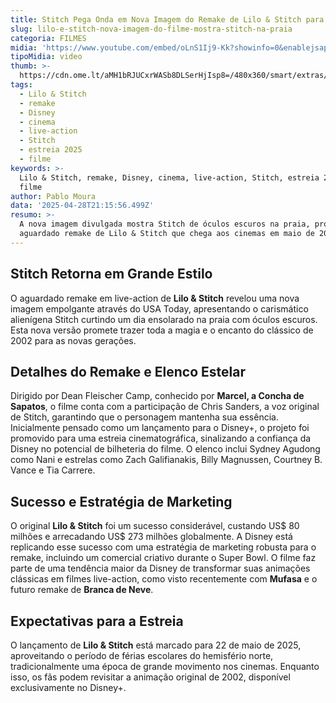 ```yaml
---
title: Stitch Pega Onda em Nova Imagem do Remake de Lilo & Stitch para Cinema
slug: lilo-e-stitch-nova-imagem-do-filme-mostra-stitch-na-praia
categoria: FILMES
midia: 'https://www.youtube.com/embed/oLnS1Ij9-Kk?showinfo=0&enablejsapi=1'
tipoMidia: video
thumb: >-
  https://cdn.ome.lt/aMH1bRJUCxrWASb8DLSerHjIsp8=/480x360/smart/extras/conteudos/Captura_de_tela_2025-04-28_175218.png
tags:
  - Lilo & Stitch
  - remake
  - Disney
  - cinema
  - live-action
  - Stitch
  - estreia 2025
  - filme
keywords: >-
  Lilo & Stitch, remake, Disney, cinema, live-action, Stitch, estreia 2025,
  filme
author: Pablo Moura
data: '2025-04-28T21:15:56.499Z'
resumo: >-
  A nova imagem divulgada mostra Stitch de óculos escuros na praia, promovendo o
  aguardado remake de Lilo & Stitch que chega aos cinemas em maio de 2025.
---
```


## Stitch Retorna em Grande Estilo

<blockquote class="twitter-tweet"><a href="https://twitter.com/user/status/1916953930694525378"></a></blockquote>

O aguardado remake em live-action de **Lilo & Stitch** revelou uma nova imagem empolgante através do USA Today, apresentando o carismático alienígena Stitch curtindo um dia ensolarado na praia com óculos escuros. Esta nova versão promete trazer toda a magia e o encanto do clássico de 2002 para as novas gerações.

## Detalhes do Remake e Elenco Estelar

Dirigido por Dean Fleischer Camp, conhecido por **Marcel, a Concha de Sapatos**, o filme conta com a participação de Chris Sanders, a voz original de Stitch, garantindo que o personagem mantenha sua essência. Inicialmente pensado como um lançamento para o Disney+, o projeto foi promovido para uma estreia cinematográfica, sinalizando a confiança da Disney no potencial de bilheteria do filme. O elenco inclui Sydney Agudong como Nani e estrelas como Zach Galifianakis, Billy Magnussen, Courtney B. Vance e Tia Carrere.

## Sucesso e Estratégia de Marketing

O original **Lilo & Stitch** foi um sucesso considerável, custando US$ 80 milhões e arrecadando US$ 273 milhões globalmente. A Disney está replicando esse sucesso com uma estratégia de marketing robusta para o remake, incluindo um comercial criativo durante o Super Bowl. O filme faz parte de uma tendência maior da Disney de transformar suas animações clássicas em filmes live-action, como visto recentemente com **Mufasa** e o futuro remake de **Branca de Neve**.

## Expectativas para a Estreia

O lançamento de **Lilo & Stitch** está marcado para 22 de maio de 2025, aproveitando o período de férias escolares do hemisfério norte, tradicionalmente uma época de grande movimento nos cinemas. Enquanto isso, os fãs podem revisitar a animação original de 2002, disponível exclusivamente no Disney+.
